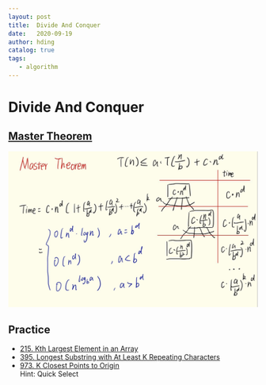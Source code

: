 ```yaml
---
layout: post
title:  Divide And Conquer
date:   2020-09-19
author: hding
catalog: true
tags:
   - algorithm
---
```

# Divide And Conquer

## [Master Theorem](https://en.wikipedia.org/wiki/Master_theorem_(analysis_of_algorithms))
![Master Theorem](/img/Algorithm/MasterTheorem.jpg)

## Practice
- [215. Kth Largest Element in an Array](https://leetcode.com/problems/kth-largest-element-in-an-array/)
- [395. Longest Substring with At Least K Repeating Characters](https://leetcode.com/problems/longest-substring-with-at-least-k-repeating-characters/)
- [973. K Closest Points to Origin](https://leetcode.com/problems/k-closest-points-to-origin/)  
	Hint: Quick Select

